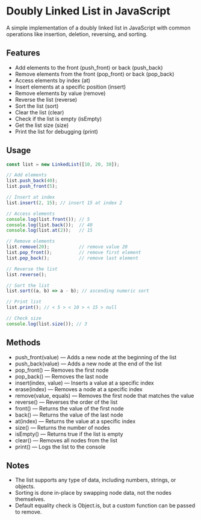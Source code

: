 # Doubly Linked List in JavaScript
A simple implementation of a doubly linked list in JavaScript with common operations like insertion, deletion, reversing, and sorting.

## Features
* Add elements to the front (push_front) or back (push_back)
* Remove elements from the front (pop_front) or back (pop_back)
* Access elements by index (at)
* Insert elements at a specific position (insert)
* Remove elements by value (remove)
* Reverse the list (reverse)
* Sort the list (sort)
* Clear the list (clear)
* Check if the list is empty (isEmpty)
* Get the list size (size)
* Print the list for debugging (print)

## Usage
```js
const list = new LinkedList([10, 20, 30]);

// Add elements
list.push_back(40);
list.push_front(5);

// Insert at index
list.insert(2, 15); // insert 15 at index 2

// Access elements
console.log(list.front()); // 5
console.log(list.back());  // 40
console.log(list.at(2));   // 15

// Remove elements
list.remove(20);           // remove value 20
list.pop_front();          // remove first element
list.pop_back();           // remove last element

// Reverse the list
list.reverse();

// Sort the list
list.sort((a, b) => a - b); // ascending numeric sort

// Print list
list.print(); // < 5 > < 10 > < 15 > null

// Check size
console.log(list.size()); // 3
```

## Methods
* push_front(value) — Adds a new node at the beginning of the list
* push_back(value) — Adds a new node at the end of the list
* pop_front() — Removes the first node
* pop_back() — Removes the last node
* insert(index, value) — Inserts a value at a specific index
* erase(index) — Removes a node at a specific index
* remove(value, equals) — Removes the first node that matches the value
* reverse() — Reverses the order of the list
* front() — Returns the value of the first node
* back() — Returns the value of the last node
* at(index) — Returns the value at a specific index
* size() — Returns the number of nodes
* isEmpty() — Returns true if the list is empty
* clear() — Removes all nodes from the list
* print() — Logs the list to the console

## Notes
* The list supports any type of data, including numbers, strings, or objects.
* Sorting is done in-place by swapping node data, not the nodes themselves.
* Default equality check is Object.is, but a custom function can be passed to remove.
